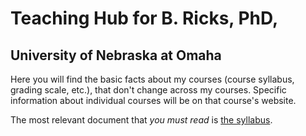 # Teaching Hub for B. Ricks, PhD, 
## University of Nebraska at Omaha

Here you will find the basic facts about my courses (course syllabus, grading scale, etc.), that don't change across my courses. Specific information about individual courses will be on that course's website.

The most relevant document that *you must read* is [the syllabus](syllabus.md).
